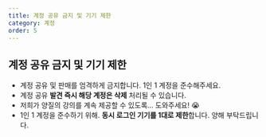 ```yaml
---
title: 계정 공유 금지 및 기기 제한
category: 계정
order: 5
---
```


## 계정 공유 금지 및 기기 제한

- 계정 공유 및 판매를 엄격하게 금지합니다. 1인 1 계정을 준수해주세요.
- 계정 공유 **발견 즉시 해당 계정은 삭제** 처리될 수 있습니다.
- 저희가 양질의 강의를 계속 제공할 수 있도록... 도와주세요! 😭
- 1인 1 계정을 준수하기 위해. **동시 로그인 기기를 1대로 제한**합니다. 양해 부탁드립니다.
